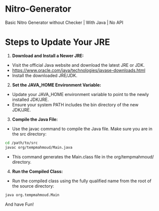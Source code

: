 # Nitro-Generator
Basic Nitro Generator without Checker | With Java | No API

# Steps to Update Your JRE
1. **Download and Install a Newer JRE:**

- Visit the official Java website and download the latest JRE or JDK. 
- https://www.oracle.com/java/technologies/javase-downloads.html
- Install the downloaded JRE/JDK.

2. **Set the JAVA_HOME Environment Variable:**

- Update your JAVA_HOME environment variable to point to the newly installed JDK/JRE.
- Ensure your system PATH includes the bin directory of the new JDK/JRE.

3. **Compile the Java File:**

- Use the javac command to compile the Java file. Make sure you are in the src directory:

```sh
cd /path/to/src
javac org/tempmahmoud/Main.java
```
- This command generates the Main.class file in the org/tempmahmoud/ directory.

4. **Run the Compiled Class:**

- Run the compiled class using the fully qualified name from the root of the source directory:
```sh
java org.tempmahmoud.Main
```

And have Fun!




